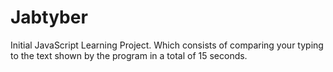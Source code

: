 # Jabtyber

Initial JavaScript Learning Project.
Which consists of comparing your typing to the text shown by the program in a total of 15 seconds.

